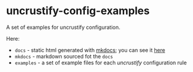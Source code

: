 # uncrustify-config-examples
A set of examples for uncrustify configuration.

Here:
* `docs` - static html generated with [mkdocs](https://mkdocs.org/); you can see it [here](https://beardog-ukr.github.io/uncrustify-config-examples/)
* `mkdocs` - markdown sourced fot the `docs`
* `examples` - a set of example files for each _uncrustify_ configuration rule
